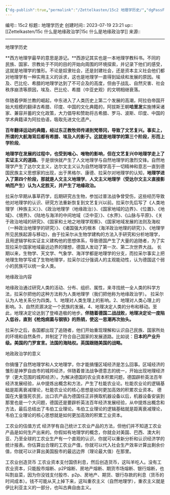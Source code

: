 ```yaml
---
{"dg-publish":true,"permalink":"/Zettelkasten/15c2 地理学历史/","dgPassFrontmatter":true}
---
```


编号:: 15c2
标题:: 地理学历史
创建时间:: 2023-07-19 23:21
up:: [[Zettelkasten/15c 什么是地缘政治学\|15c 什么是地缘政治学]]
来源:: 

---
地理学历史

**西方地理学最早的意思是游记。**西游记其实也是一本地理学教科书。不同的民族、国家、宗教处于不同的目的开始向周围的环境探索，并记录下他们的感受，这就是地理学的雏形。不论是奴隶社会，还是封建社会，还是资本主义社会他们都对地理学有一种实用主义的诉求，这也是地理学一直得到延续和发展的原因。埃及、巴比伦、希腊的地理学达到了不可企及的高度，但由于战乱、自然灾害、社会秩序崩溃等原因，埃及、巴比伦、希腊（中亚史观）的文明相继衰落。

伴随着伊斯兰教的崛起，中东进入了人类历史上第二个发展的高潮，阿拉伯帝国开始大规模的翻译古希腊、印度、中国的文化典籍的，阿拔斯王朝**哈里发**实施博采诸家、兼容并蓄的文化政策，大力倡导和赞助将古希腊、罗马、波斯、印度、中国的学术典籍译为阿拉伯语，吸取先进文化遗产。

**百年翻译运动的典籍，经过东正教牧师传递到梵蒂冈，导致了文艺复兴。事实上，所谓的大航海背后都有希腊、埃及人的影子。这就是地理学的第三个阶段，形而上学阶段**。

**地理学在发展的过程中，也受到唯心、唯物的影响，但在文艺复兴中地理学走上了实证主义的道路**。于是很快就产生了人文地理学与自然地理学的激烈交锋。自然地理学产生了达尔文主义，达尔文主义认为自然地理学高于一切精神和意志一直到德国民族主义思想家的出现，出于黑格尔、康德、拉采尔对地理学的认知，**地理学进入了第四个阶段，那就是人文主义地理学**。**人文主义地理学（受达尔文主义直接影响而产生）认为人定胜天，并产生了地缘政治。**

拉采尔早期从事草药学，后期研究古生物，参加过普法战争曾受伤，这些经历导致他对地理学的认识、研究方法重新恢复到文艺复兴以前。拉采尔先后写了《人类地理学（种族主义）》、《政治地理学（地缘政治）》、《国家地域的边界》、《位置》、《地域》、《境界》、《陆地与海洋的中间地域（泛中亚）》、《水界》、《山脉与平原》、《关于政治地域的研究》、《国家和土地之地理学观察》、《国家地域发展的法则及海权（一种政治地理学的研究）》、《诸国强大的根本（海洋政治地理的研究）》、《地理学所见民族起源与移动》，由于拉采尔从生物学建构的方法入手研究和分析地理学，且用逻辑学和实证主义建构他的思想体系，导致德国产生了大量的追随者，为了实现拉采尔国家地域最远边界的理想，德国人发动了第一次、第二次世界大战。 长期以来，生物学、天文学、气象学、海洋学都是地理学的分支，而拉采尔事实上把地理生物学写成了生物地理学，拉采尔过分强调人的主观能动性，认为德国这个弱小的民族可以统一全人类。

地缘政治内容

地缘政治通过研究人类的活动、分布、组织、属性，来寻找统一全人类的科学方法，拉采尔把他的这种方法称为人类地理学（我们把他称为地缘政治学）。 拉采尔认为人地关系分为四类。1、地理对人类生理上的影响。2、地理对人类心理上的影响。3、自然资源决定一个民族的发展。4、地理决定人类的分布和移动。至此，地理决定论达到了登峰造极的地步。**伴随着德国二战战败，地理决定论一度陷入低谷，直到《枪炮病菌与钢铁》的热销，使这一思潮再次抬头。**

拉采尔之后，各国都出现了追随者，他们开始重现理解和认识自己民族、国家所处的环境和自然条件，并制定了符合自己国家的发展道路。比如说：**日本的产业升级。美国的门罗宣言。法国的海陆权。英国跟随美国的战略。**

地政政治学的意义

你搞懂了自然地理学和人文地理学，你才能搞懂区域经济是怎么回事。区域经济的雏形是神罗自由市的城邦经济，伴随着普法战争德意志的统一，开始出现地理经济学（更大范围的城邦经济）。为解决德国的农业资本积累问题，德国辟析英法百年经济发展经验，从中提炼出概念和方法，产生了杜能农业论。杜能农业论的逻辑基础是距离衰减理论，杜能农业论的核心思想是如何更加高效的积累农业资本。 德国在大量饿死农民，出口农产品为德国任正非换取机器设备以后，机器设备安装到那里也是一个大问题，德国还是要辟析英法百年经济发展经验，从中提炼出概念和方法，最后总结出了韦伯工业理论。韦伯工业理论的逻辑基础就是距离衰减理论，韦伯工业理论的核心思想就是如何更加高效的积累工业资本。

工农业的估值方式 经济学有自己统计工农业产品的方法，但他们并不知道工农业产品是如何生产出来的。你假如有地理学的概念，你就会对美国、巴西、澳大利亚、乃至全球的工农业生产有一个直观的认识，你就可以重新分析和认识经济学的统计报表。你估算出合理的工农业产值，你就可以代入社会生产效率计算出剩余价值，你就可以计算出美国股市的最远边界（理论最大值）在那里。

工农业创造货币 工农业资本支付国债利息，然后创造货币，这叫羊吃人。没有工农业资本，只能股市熔断、p2P熔断、房地产熔断、期货市场熔断、银行熔断，也叫割韭菜，因为你没钱支付股市、p2p、房地产、期货、银行存款的利息（货币的时间成本）。钱不可能从天上掉下来，这叫重农主义（自然地理学），重农主义就是伊比利亚主义的一部分，也叫古典自由主义。